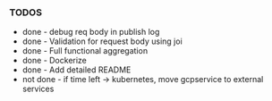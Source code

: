 ### TODOS
* done - debug req body in publish log 
* done - Validation for request body using joi
* done - Full functional aggregation
* done - Dockerize
* done - Add detailed README 
* not done - if time left -> kubernetes, move gcpservice to external services